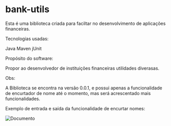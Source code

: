 # bank-utils 

Esta é uma biblioteca criada para faciltar no desenvolvimento de aplicações financeiras.

Tecnologias usadas:

Java
Maven
jUnit

Propósito do software:

Propor ao desenvolvedor de instituições financeiras utilidades diverasas.

Obs: 

A Biblioteca se encontra na versão 0.0.1, e possui apenas a funcionalidade de encurtador de nome até o momento, mas será acrescentado
mais funcionalidades.

Exemplo de entrada e saída da funcionalidade de encurtar nomes:

![Documento](https://i.postimg.cc/6QTMD0Qj/Screenshot-from-2023-02-04-11-50-44.png)
